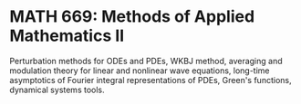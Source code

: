 # MATH 669: Methods of Applied Mathematics II

Perturbation methods for ODEs and PDEs, WKBJ method, averaging and modulation theory for linear and nonlinear wave equations, long-time asymptotics of Fourier integral representations of PDEs, Green's functions, dynamical systems tools.